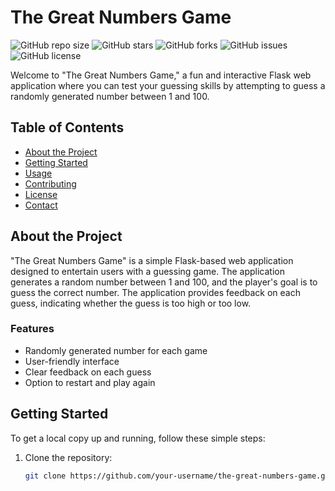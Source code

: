# The Great Numbers Game

![GitHub repo size](https://img.shields.io/github/repo-size/your-username/the-great-numbers-game)
![GitHub stars](https://img.shields.io/github/stars/your-username/the-great-numbers-game?style=social)
![GitHub forks](https://img.shields.io/github/forks/your-username/the-great-numbers-game?style=social)
![GitHub issues](https://img.shields.io/github/issues/your-username/the-great-numbers-game)
![GitHub license](https://img.shields.io/github/license/your-username/the-great-numbers-game)

Welcome to "The Great Numbers Game," a fun and interactive Flask web application where you can test your guessing skills by attempting to guess a randomly generated number between 1 and 100.

## Table of Contents

- [About the Project](#about-the-project)
- [Getting Started](#getting-started)
- [Usage](#usage)
- [Contributing](#contributing)
- [License](#license)
- [Contact](#contact)

## About the Project

"The Great Numbers Game" is a simple Flask-based web application designed to entertain users with a guessing game. The application generates a random number between 1 and 100, and the player's goal is to guess the correct number. The application provides feedback on each guess, indicating whether the guess is too high or too low.

### Features

- Randomly generated number for each game
- User-friendly interface
- Clear feedback on each guess
- Option to restart and play again

## Getting Started

To get a local copy up and running, follow these simple steps:

1. Clone the repository:
   ```sh
   git clone https://github.com/your-username/the-great-numbers-game.git
